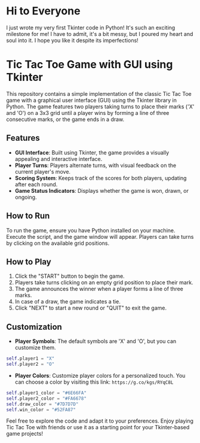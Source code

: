 # Hi to Everyone
I just wrote my very first Tkinter code in Python!  It's such an exciting milestone for me! I have to admit, it's a bit messy, but I poured my heart and soul into it. I hope you like it despite its imperfections!

# Tic Tac Toe Game with GUI using Tkinter

This repository contains a simple implementation of the classic Tic Tac Toe game with a graphical user interface (GUI) using the Tkinter library in Python. The game features two players taking turns to place their marks ('X' and 'O') on a 3x3 grid until a player wins by forming a line of three consecutive marks, or the game ends in a draw.

## Features

- **GUI Interface**: Built using Tkinter, the game provides a visually appealing and interactive interface.
- **Player Turns**: Players alternate turns, with visual feedback on the current player's move.
- **Scoring System**: Keeps track of the scores for both players, updating after each round.
- **Game Status Indicators**: Displays whether the game is won, drawn, or ongoing.

## How to Run

To run the game, ensure you have Python installed on your machine. Execute the script, and the game window will appear. Players can take turns by clicking on the available grid positions.

## How to Play

1. Click the "START" button to begin the game.
2. Players take turns clicking on an empty grid position to place their mark.
3. The game announces the winner when a player forms a line of three marks.
4. In case of a draw, the game indicates a tie.
5. Click "NEXT" to start a new round or "QUIT" to exit the game.

## Customization

- **Player Symbols**: The default symbols are 'X' and 'O', but you can customize them.
```Python
self.player1 = "X"
self.player2 = "O"
```
- **Player Colors**: Customize player colors for a personalized touch.
  You can choose a color by visiting this link: `https://g.co/kgs/RYqC8L`
```Python
self.player1_color = "#6E66FA"
self.player2_color = "#FA6678"
self.draw_color = "#7D7D7D"
self.win_color = "#52FA87"
```

Feel free to explore the code and adapt it to your preferences. Enjoy playing Tic Tac Toe with friends or use it as a starting point for your Tkinter-based game projects!

